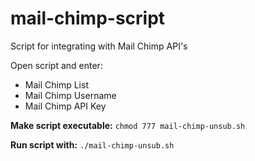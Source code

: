 # mail-chimp-script
Script for integrating with Mail Chimp API's

Open script and enter:
* Mail Chimp List
* Mail Chimp Username
* Mail Chimp API Key

**Make script executable:** `chmod 777 mail-chimp-unsub.sh`

**Run script with:** `./mail-chimp-unsub.sh`
